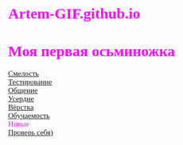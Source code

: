# Artem-GIF.github.io
<html lang="ru">
<head>
<meta charset="UTF-8">
<style type="text/css">
body {
  font-size: 15;
  color: #FF00FF;
  font-family: "Comic Sans MS";
  background: url(https://images.pexels.com/photos/932638/pexels-photo-932638.jpeg?auto=compress&cs=tinysrgb&dpr=2&h=650&w=940);
  text-align: middle;
}

.radius {
  width: 5em;
  height: 13.5em;
  border-radius: 0 100% 100% 0 / 0 50% 50% 0;
  background: #6A5ACD;
  margin-left: 12em;
  opacity: 0.75;
}

.radius1 {
text-align: right;
  width: 9em;
  height: 1.5em;
  border-radius: 100% 0 0 100% / 50% 0 0 50%;
  background: #87CEEB;
  margin-top: -13.5em;
  margin-left: 3em;
}

.radius2 {
text-align: right;
  width: 10em;
  height: 1.5em;
  border-radius: 100% 0 0 100% / 50% 0 0 50%;
  background: #87CEEB;
  margin-left: 2em;
}

.radius3 {
text-align: right;
  width: 12em;
  height: 1.5em;
  border-radius: 100% 0 0 100% / 50% 0 0 50%;
  background: #87CEEB;
}

.radius4 {
text-align: right;
  width: 10em;
  height: 1.5em;
  border-radius: 100% 0 0 100% / 50% 0 0 50%;
  background: #87CEEB;
  margin-left: 2em;
}

.radius5 {
text-align: right;
  width: 5em;
  height: 1.5em;
  border-radius: 100% 0 0 100% / 50% 0 0 50%;
  background: #87CEEB;
  margin-left: 7em;
}

.radius6 {
text-align: right;
  width: 11em;
  height: 1.5em;
  border-radius: 100% 0 0 100% / 50% 0 0 50%;
  background: #87CEEB;
  margin-left: 1em;
}

.radius7 {
  width: 1em;
  height: 1.5em;
  border-radius: 100% 0 0 100% / 50% 0 0 50%;
  background: #87CEEB;
  margin-left: 11em;
}

.radius8 {
  width: 1em;
  height: 1.5em;
  border-radius: 100% 0 0 100% / 50% 0 0 50%;
  background: #87CEEB;
  margin-left: 11em;
}

.radius9 {
  width: 1em;
  height: 1.5em;
  border-radius: 100% 0 0 100% / 50% 0 0 50%;
  background: #87CEEB;
  margin-left: 11em;
}

.circle1 {
  width: 2em;
  height: 2em;
  border-radius: 25px;
  border-radius: 25px;
  border-radius: 25px;
  background: #FFFFFF;
}

.circle2 {
  width: 1em;
  height: 1em;
  border-radius: 25px;
  border-radius: 25px;
  border-radius: 25px;
  background: #000000;
}

.text1 {
  vertical-align: bottom;
  transform: rotate(270deg);
  margin-left: -65em;
  margin-top: -76em;
}

.text2 {  margin-top: 76em;
}

</style>
<title> 
Octopus</title>
</head>
<body>
<h1>
Моя первая осьминожка
</h1>
<div class="radius">
  <div class="circle2">
  </div>
</div>
<div class="radius1" ><a href="https://www.b17.ru/article/20995/">Смелость</a></div>
<div class="radius2"><a href="https://habr.com/ru/company/rambler-co/blog/303254/">Тестирование</a></div>
<div class="radius3"><a href="https://extraman.ru/kak-stat-obshhitelnym/">Общение</a></div>
<div class="radius4"><a href="https://ru.wikihow.com/%D1%81%D1%82%D0%B0%D1%82%D1%8C-%D1%82%D1%80%D1%83%D0%B4%D0%BE%D0%BB%D1%8E%D0%B1%D0%B8%D0%B2%D1%8B%D0%BC">Усердие</a></div>
<div class="radius5"><a href="https://habr.com/ru/post/346010/">Вёрстка</a></div>
<div class="radius6"><a href="https://ideanomics.ru/articles/7558">Обучаемость</a></div>
<div class="radius7"></div>
<div class="radius8"></div>
<div class="radius9"></div>
<div class="text1">
Новые
</div>
<div class="text2"><a href="https://forms.gle/qYFLyiWdiiYSrMyv8">Проверь себя)</a>

</div>
</body>
</html>
